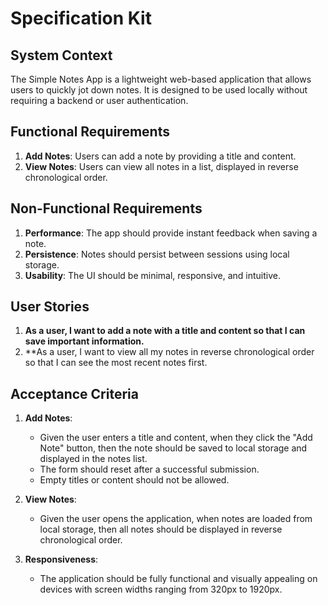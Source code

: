 # Specification Kit

## System Context
The Simple Notes App is a lightweight web-based application that allows users to quickly jot down notes. It is designed to be used locally without requiring a backend or user authentication.

## Functional Requirements
1. **Add Notes**: Users can add a note by providing a title and content.
2. **View Notes**: Users can view all notes in a list, displayed in reverse chronological order.

## Non-Functional Requirements
1. **Performance**: The app should provide instant feedback when saving a note.
2. **Persistence**: Notes should persist between sessions using local storage.
3. **Usability**: The UI should be minimal, responsive, and intuitive.

## User Stories
1. **As a user, I want to add a note with a title and content so that I can save important information.**
2. **As a user, I want to view all my notes in reverse chronological order so that I can see the most recent notes first.

## Acceptance Criteria
1. **Add Notes**:
   - Given the user enters a title and content, when they click the "Add Note" button, then the note should be saved to local storage and displayed in the notes list.
   - The form should reset after a successful submission.
   - Empty titles or content should not be allowed.

2. **View Notes**:
   - Given the user opens the application, when notes are loaded from local storage, then all notes should be displayed in reverse chronological order.

3. **Responsiveness**:
   - The application should be fully functional and visually appealing on devices with screen widths ranging from 320px to 1920px.
